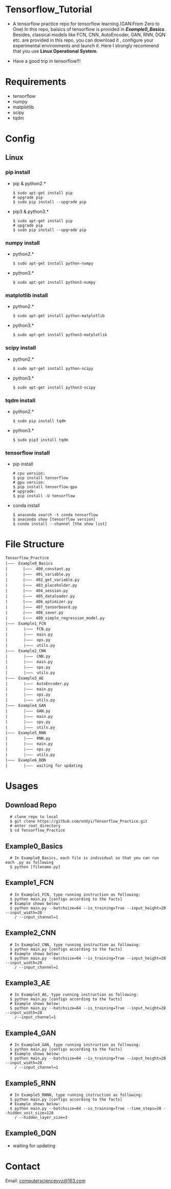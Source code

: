 # Tensorflow_Tutorial
  - A tensorflow practice repo for tensorflow learning.(GAN:From Zero to One) In this repo, baisics of tensorflow is provided in ***Example0_Basics***. Besides, classical models like FCN, CNN, AutoEncoder, GAN, RNN, DQN etc. are provided in this repo, you can download it , configure your experimental environments and launch it. Here I strongly recommend that you use **Linux Operational System**.

  - Have a good trip in tensorflow!!!

# Requirements
  - tensorflow
  - numpy
  - matplotlib
  - scipy
  - tqdm

# Config
## Linux
### pip install
  - pip & python2.*
  
        $ sudo apt-get install pip
        # upgrade pip
        $ sudo pip install --upgrade pip
        
  - pip3 & python3.*
  
        $ sudo apt-get install pip
        # upgrade pip
        $ sudo pip install --upgrade pip
        
### numpy install
  - python2.*
      
        $ sudo apt-get install python-numpy
        
  - python3.*
  
        $ sudo apt-get install python3-numpy

### matplotlib install
  - python2.*
      
        $ sudo apt-get install python-matplotlib
        
  - python3.*
  
        $ sudo apt-get install python3-matplotlib


### scipy install
  - python2.*
      
        $ sudo apt-get install python-scipy
        
  - python3.*
  
        $ sudo apt-get install python3-scipy
        
### tqdm install
  - python2.*
      
        $ sudo pip install tqdm
        
  - python3.*
  
        $ sudo pip3 install tqdm

### tensorflow install
  - pip install 
  
        # cpu version: 
        $ pip install tensorflow
        # gpu version: 
        $ pip install tensorflow-gpu
        # upgrade:
        $ pip install -U tensorflow


  - conda install 
  
        $ anaconda search -t conda tensorflow
        $ anaconda show [tensorflow version]
        $ conda install --channel [the show list]
        
# File Structure
```text
Tensorflow_Practice
|———　Example0_Basics
|     　|———　400_constant.py
|     　|———　401_variable.py	   
|     　|———　402_get_variable.py  
|　     |———　403_placeholder.py 
|　     |———　404_session.py
|　     |———　405_dataloader.py  
|  　   |———　406_optimizer.py  
|    　 |———　407_tensorboard.py  
|     　|———　408_saver.py  
|     　|———　409_simple_regression_model.py  
|———　Example1_FCN
|       |———　FCN.py
|       |———　main.py
|       |———　ops.py
|       |———　utils.py
|———　Example2_CNN
|       |———　CNN.py
|       |———　main.py
|       |———　ops.py
|       |———　utils.py
|———　Example3_AE
|       |———　AutoEncoder.py
|       |———　main.py
|       |———　ops.py
|       |———　utils.py
|———　Example4_GAN
|       |———　GAN.py
|       |———　main.py
|       |———　ops.py
|       |———　utils.py
|———　Example5_RNN
|       |———　RNN.py
|       |———　main.py
|       |———　ops.py
|       |———　utils.py
|———　Example6_DQN
|       |———　waiting for updating
```

# Usages
## Download Repo
      
      # clone repo to local
      $ git clone https://github.com/nnUyi/Tensorflow_Practice.git
      # enter root directory
      $ cd Tensorflow_Practice
      
## Example0_Basics
      
      # In Example0_Basics, each file is individual so that you can run each .py as following
      $ python [filename.py]
      
## Example1_FCN

      # In Example1_FCN, type running instruction as following:
      $ python main.py [configs according to the facts]
      # Example shows below:
      $ python main.py --batchsize=64 --is_training=True --input_height=28 --input_width=28 
        / --input_channel=1
      
## Example2_CNN

      # In Example2_CNN, type running instruction as following:
      $ python main.py [configs according to the facts]
      # Example shows below:
      $ python main.py --batchsize=64 --is_training=True --input_height=28 --input_width=28 
        / --input_channel=1

## Example3_AE

      # In Example3_AE, type running instruction as following:
      $ python main.py [configs according to the facts]
      # Example shows below:
      $ python main.py --batchsize=64 --is_training=True --input_height=28 --input_width=28 
        /--input_channel=1

## Example4_GAN

      # In Example4_GAN, type running instruction as following:
      $ python main.py [configs according to the facts]
      # Example shows below:
      $ python main.py --batchsize=64 --is_training=True --input_height=28 --input_width=28
        / --input_channel=1


## Example5_RNN

      # In Example5_RNNN, type running instruction as following:
      $ python main.py [configs according to the facts]
      # Example shows below:
      $ python main.py --batchsize=64 --is_training=True --time_steps=28 --hidden_unit_size=128
        / --hidden_layer_size=3
      
## Example6_DQN
  
  - waiting for updating
  
# Contact
  Email: computerscienceyyz@163.com
